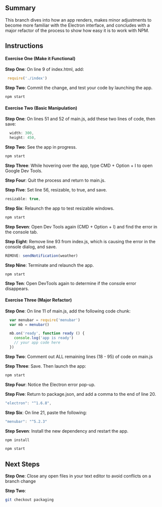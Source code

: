 ## Summary
This branch dives into how an app renders, makes minor adjustments to become more familiar with the Electron interface, and concludes with a major refactor of the process to show how easy it is to work with NPM.

## Instructions
#### Exercise One (Make it Functional)
**Step One**: On line 9 of index.html, add:
```js
 require('./index')
```
**Step Two**: Commit the change, and test your code by launching the app.
```sh
npm start
```

#### Exercise Two (Basic Manipulation)

**Step One**: On lines 51 and 52 of main.js, add these two lines of code, then save:
```js
  width: 300,
  height: 450,
```
**Step Two**: See the app in progress.
```sh
npm start
```
**Step Three**: While hovering over the app, type CMD + Option + I to open Google Dev Tools.

**Step Four**: Quit the process and return to main.js.

**Step Five**: Set line 56, resizable, to true, and save.
```js
resizable: true,
```
**Step Six**: Relaunch the app to test resizable windows.
```sh
npm start
```
**Step Seven**: Open Dev Tools again (CMD + Option + I) and find the error in the console tab.

**Step Eight**: Remove line 93 from index.js, which is causing the error in the console dialog, and save.
```js
REMOVE: sendNotification(weather)
```
**Step Nine**: Terminate and relaunch the app.
```sh
npm start
```
**Step Ten**: Open DevTools again to determine if the console error disappears.

#### Exercise Three (Major Refactor)
**Step One**: On line 11 of main.js, add the following code chunk:

```js
  var menubar = require('menubar')
  var mb = menubar()

  mb.on('ready', function ready () {
    console.log('app is ready')
    // your app code here
  })
```

**Step Two**: Comment out ALL remaining lines (18 - 95) of code on main.js

**Step Three**: Save. Then launch the app:
```sh
npm start
```
**Step Four**: Notice the Electron error pop-up.

**Step Five**: Return to package.json, and add a comma to the end of line 20.
```js
"electron": "^1.6.8",
```
**Step Six**: On line 21, paste the following:
```js
"menubar": "^5.2.3"
```
**Step Seven**: Install the new dependency and restart the app.
```sh
npm install
```
```sh
npm start
```

## Next Steps
**Step One**: Close any open files in your text editor to avoid conflicts on a branch change

**Step Two**:
```sh
git checkout packaging
```
